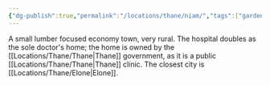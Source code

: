 ```yaml
---
{"dg-publish":true,"permalink":"/locations/thane/niam/","tags":["gardenEntry"]}
---
```


A small lumber focused economy town, very rural. The hospital doubles as the sole doctor's home; the home is owned by the [[Locations/Thane/Thane\|Thane]] government, as it is a public [[Locations/Thane/Thane\|Thane]] clinic. The closest city is [[Locations/Thane/Elone\|Elone]].
